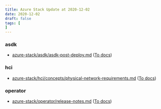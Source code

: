 ```yaml
---
title: Azure Stack Update at 2020-12-02
date: 2020-12-02
draft: false
tags: [
]
---
```


### asdk
- [azure-stack/asdk/asdk-post-deploy.md](https://github.com/MicrosoftDocs/azure-stack-docs/compare/5c0703f..7a786fb#diff-b2ca6282891447b2714e289ac138011aab963e3339d3f7e38bec36f6bf083fa3) ([To docs](https://docs.microsoft.com/en-us/azure-stack/asdk/asdk-post-deploy?WT.mc_id=AZ-MVP-5003408))
    
### hci
- [azure-stack/hci/concepts/physical-network-requirements.md](https://github.com/MicrosoftDocs/azure-stack-docs/compare/5c0703f..7a786fb#diff-495e0e7d4e76cc876e7c3600f26549d85785c58ed06bb6982006b422d1fac996) ([To docs](https://docs.microsoft.com/en-us/azure-stack/hci/concepts/physical-network-requirements?WT.mc_id=AZ-MVP-5003408))
    
### operator
- [azure-stack/operator/release-notes.md](https://github.com/MicrosoftDocs/azure-stack-docs/compare/5c0703f..7a786fb#diff-2135bea1e8ba86ced8f1132666bad8511311d8b2daf186e8f7bcee06513e1035) ([To docs](https://docs.microsoft.com/en-us/azure-stack/operator/release-notes?WT.mc_id=AZ-MVP-5003408))
    

